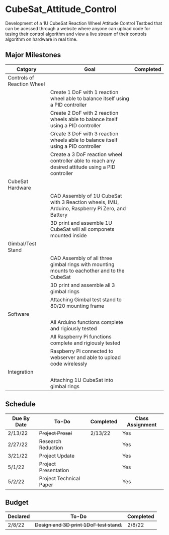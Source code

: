 # CubeSat_Attitude_Control
Development of a 1U CubeSat Reaction Wheel Attitude Control Testbed that can be acessed through a website where anyone can upload code for tesing their control algorithm and view a live stream of their controls algorithm on hardware in real time.


## Major Milestones
| Catgory | Goal | Completed |
--- | --- | ---
| Controls of Reaction Wheel |  | 
|  | Create 1 DoF with 1 reaction wheel able to balance itself using a PID controller |   | 
|  | Create 2 DoF with 2 reaction wheels able to balance itself using a PID controller |   | 
|  | Create 3 DoF with 3 reaction wheels able to balance itself using a PID controller |   |
|  | Create a 3 DoF reaction wheel controller able to reach any desired attitude using a PID controller |   |
| CubeSat Hardware |  | 
|  | CAD Assembly of 1U CubeSat with 3 Reaction wheels, IMU, Arduino, Raspberry Pi Zero, and Battery |   | 
|  | 3D print and assemble 1U CubeSat will all componets mounted inside |   | 
| Gimbal/Test Stand |  | 
|  | CAD Assembly of all three gimbal rings with mounting mounts to eachother and to the CubeSat |   | 
|  | 3D print and assemble all 3 gimbal rings |   |
|  | Attaching Gimbal test stand to 80/20 mounting frame |   |
| Software |  | 
|  | All Arduino functions complete and rigiously tested |   | 
|  | All Raspberry Pi functions complete and rigiously tested |   |
|  | Raspberry Pi connected to webserver and able to upload code wirelessly |   |
| Integration |  | 
|  | Attaching 1U CubeSat into gimbal rings  |   | 







## Schedule
| Due By Date | To-Do | Completed | Class Assignment
--- | --- | --- | ---
| 2/13/22 | ~~Project Prosal~~ | 2/13/22 | Yes
| 2/27/22 | Research Reduction |   | Yes
| 3/21/22 | Project Update |    | Yes
| 5/1/22 | Project Presentation |   | Yes
| 5/2/22 | Project Technical Paper |   | Yes






## Budget
| Declared | To-Do | Completed |
--- | --- | ---
| 2/8/22 | ~~Design and 3D print 1DoF test stand.~~ | 2/8/22

